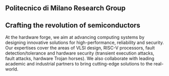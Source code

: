 ## Politecnico di Milano Research Group
## Crafting the revolution of semiconductors

At the hardware forge, we aim at advancing computing systems by designing innovative solutions for high-performance, reliability and security. Our expertises cover the areas of VLSI design, RISC-V processors, fault detection/tolerance and hardware security (transient execution attacks, fault attacks, hardware Trojan horses). We also collaborate with leading academic and industrial partners to bring cutting-edge solutions to the real-world.
